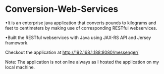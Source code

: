 # Conversion-Web-Services
•It is an enterprise java application that converts pounds to kilograms and feet to centimeters by making use of corresponding RESTful webservices.

•Built the RESTful webservices with Java using JAX-RS API and Jersey framework.

Checkout the application at http://192.168.1.188:8080/messenger/ 

Note: The application is not online always as I hosted the application on my local machine.
